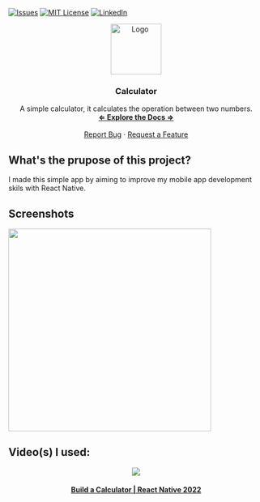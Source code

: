 [![Issues][issues-shield]][issues-url]
[![MIT License][license-shield]][license-url]
[![LinkedIn][linkedin-shield]][linkedin-url]

<div align="center">
    <img src="https://imgur.com/KCgbA9j.jpg" alt="Logo" width="100" height="100">

<h3 align="center"><strong>Calculator</strong></h3>
<p align="center">
A simple calculator, it calculates the operation between two numbers.<br />
<a href="https://github.com/F1NH4WK/Calculator"><strong>⇐ Explore the Docs ⇒</strong></a>
<br />
<br />
<a href="https://github.com/F1NH4WK/Calculator/issues">Report Bug</a>
·
<a href="https://github.com/F1NH4WK/Calculator/issues">Request a Feature</a>
</p>
</div>


## What's the prupose of this project?
I made this simple app by aiming to improve my mobile app development skils with React Native.

## Screenshots
<img src = "https://i.imgur.com/0tEm9LF.gif" height = 400/>

## Video(s) I used:
<div align="center">
<a href = "https://www.youtube.com/watch?v=_fYgGS46h2w&t=66s">
<img src = "https://i.ytimg.com/vi/_fYgGS46h2w/hqdefault.jpg?sqp=-oaymwEjCPYBEIoBSFryq4qpAxUIARUAAAAAGAElAADIQj0AgKJDeAE=&rs=AOn4CLCBcGq6_Sy-VvfWTmrCcYUV9Th7Ew"/><h4>Build a Calculator | React Native 2022</h4>
</a>
</div>

[issues-shield]: https://img.shields.io/github/issues/F1NH4WK/Calculator.svg?style=for-the-badge
[issues-url]: https://github.com/F1NH4WK/Calculator/issues
[license-shield]: https://img.shields.io/github/license/F1NH4WK/Calculator.svg?style=for-the-badge
[license-url]: https://github.com/F1NH4WK/Calculator/blob/main/LICENSE.txt
[linkedin-shield]: https://img.shields.io/badge/-LinkedIn-black.svg?style=for-the-badge&logo=linkedin&colorB=555
[linkedin-url]: https://linkedin.com/in/finhawk
